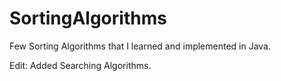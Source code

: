 # SortingAlgorithms
Few Sorting Algorithms that I learned and implemented in Java.

Edit: Added Searching Algorithms.
